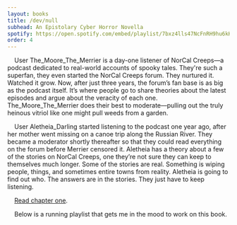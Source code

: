 ```yaml
---
layout: books
title: /dev/null
subhead: An Epistolary Cyber Horror Novella
spotify: https://open.spotify.com/embed/playlist/7bxz4lls47NcFnRH9hu6kH
order: 4
---
```


&nbsp;&nbsp;&nbsp;&nbsp;User The_Moore_The_Merrier is a day-one listener of NorCal Creeps—a podcast dedicated to real-world accounts of spooky tales. They're such a superfan, they even started the NorCal Creeps forum. They nurtured it. Watched it grow. Now, after just three years, the forum’s fan base is as big as the podcast itself. It’s where people go to share theories about the latest episodes and argue about the veracity of each one. The_Moore_The_Merrier does their best to moderate—pulling out the truly heinous vitriol like one might pull weeds from a garden. 
<br />

&nbsp;&nbsp;&nbsp;&nbsp;User Aletheia_Darling started listening to the podcast one year ago, after her mother went missing on a canoe trip along the Russian River. They became a moderator shortly thereafter so that they could read everything on the forum before Merrier censored it. Aletheia has a theory about a few of the stories on NorCal Creeps, one they’re not sure they can keep to themselves much longer. Some of the stories are real. Something is wiping people, things, and sometimes entire towns from reality. Aletheia is going to find out who. The answers are in the stories. They just have to keep listening. 
<br />

&nbsp;&nbsp;&nbsp;&nbsp;[Read chapter one](/dev-null-chapter-one).<br />

&nbsp;&nbsp;&nbsp;&nbsp;Below is a running playlist that gets me in the mood to work on this book.
